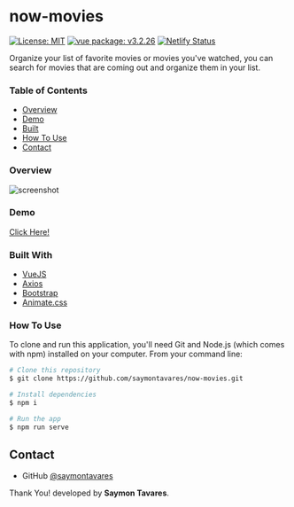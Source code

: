 # now-movies
[![License: MIT](https://img.shields.io/badge/License-MIT-yellow.svg)](https://opensource.org/licenses/MIT)
[![vue package: v3.2.26](https://img.shields.io/badge/vue.js%20package:-%20v3.2.26-green.svg?style=flat)](https://www.npmjs.com/package/vue)
[![Netlify Status](https://api.netlify.com/api/v1/badges/f19e103d-1e3e-470b-884c-232055f37fb8/deploy-status)](https://app.netlify.com/sites/now-filmes/deploys)

Organize your list of favorite movies or movies you've watched, you can search for movies that are coming out and organize them in your list.

### Table of Contents

- [Overview](#overview)
- [Demo](#demo)
- [Built](#built-with)
- [How To Use](#how-to-use)
- [Contact](#contact)

### Overview
![screenshot](public/Overview.gif)

### Demo
[Click Here!](https://now-filmes.netlify.app/)

### Built With
- [VueJS](https://v3.vuejs.org/)
- [Axios](https://axios-http.com/docs/intro)
- [Bootstrap](https://getbootstrap.com/)
- [Animate.css](https://animate.style/)

### How To Use
To clone and run this application, you'll need Git and Node.js (which comes with npm) installed on your computer. From your command line:
```bash
# Clone this repository
$ git clone https://github.com/saymontavares/now-movies.git
```
```bash
# Install dependencies
$ npm i
```
```bash
# Run the app
$ npm run serve
```

## Contact

- GitHub [@saymontavares](https://github.com/saymontavares)

Thank You! developed by **Saymon Tavares**.
